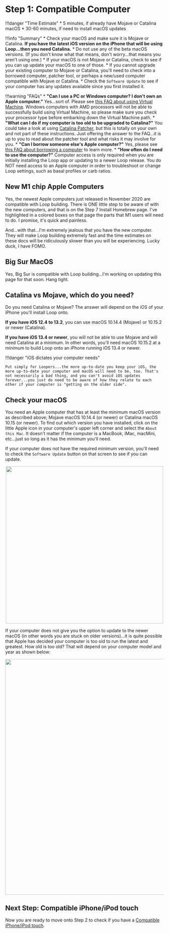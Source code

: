 # Step 1: Compatible Computer

!!!danger "Time Estimate"
    * 5 minutes, if already have Mojave or Catalina macOS
    * 30-60 minutes, if need to install macOS updates

!!!info "Summary"
    * Check your macOS and make sure it is Mojave or Catalina. **If you have the latest iOS version on the iPhone that will be using Loop...then you need Catalina.**
    * Do not use any of the beta macOS versions. (If you don't know what that means, don't worry...that means you aren't using one.)
    * If your macOS is not Mojave or Catalina, check to see if you can up update your macOS to one of those.
    * If you cannot upgrade your existing computer to Mojave or Catalina, you'll need to check into a borrowed computer, patcher tool, or perhaps a new/used computer compatible with Mojave or Catalina.
    * Check the `Software Update` to see if your computer has any updates available since you first installed it.

!!!warning "FAQs"
    * **"Can I use a PC or Windows computer? I don't own an Apple computer."** Yes...sort of. Please see [this FAQ about using Virtual Machine](https://loopkit.github.io/loopdocs/faqs/FAQs/#can-i-use-a-pc-or-windows-computer-to-build). Windows computers with AMD processors will not be able to successfully build using Virtual Machine, so please make sure you check your processor type before embarking down the Virtual Machine path.
    * **"What can I do if my computer is too old to be upgraded to Catalina?"** You could take a look at using [Catalina Patcher](http://dosdude1.com/catalina/), but this is totally on your own and not part of these instructions. Just offering the answer to the FAQ...it is up to you to read about the patcher tool and what risks it may involve for you.
    * **"Can I borrow someone else's Apple computer?"** Yes, please see [this FAQ about borrowing a computer](https://loopkit.github.io/loopdocs/faqs/FAQs/#do-i-need-to-own-my-own-apple-computer) to learn more.
    * **"How often do I need to use the computer?"** Computer access is only required when you are initially installing the Loop app or updating to a newer Loop release. You do NOT need access to an Apple computer in order to troubleshoot or change Loop settings, such as basal profiles or carb ratios.

## New M1 chip Apple Computers

Yes, the newest Apple computers just released in November 2020 are compatible with Loop building. There is ONE little step to be aware of with the new computers, and that is on the Step 7 Install Homebrew page. I've highlighted in a colored boxes on that page the parts that M1 users will need to do. I promise, it's quick and painless.

And...with that...I'm extremely jealous that you have the new computer. They will make Loop building extremely fast and the time estimates on these docs will be ridiculously slower than you will be experiencing. Lucky duck, I have FOMO.

## Big Sur MacOS

Yes, Big Sur is compatible with Loop building...I'm working on updating this page for that soon. Hang tight.

## Catalina vs Mojave, which do you need?

Do you need Catalina or Mojave? The answer will depend on the iOS of your iPhone you'll install Loop onto.

**If you have iOS 12.4 to 13.2**, you can use macOS 10.14.4 (Mojave) or 10.15.2 or newer (Catalina). 

**If you have iOS 13.4 or newer**, you will not be able to use Mojave and will need Catalina at a minimum. In other words, you'll need macOS 10.15.2 at a minimum to build Loop onto an iPhone running iOS 13.4 or newer.

!!!danger "iOS dictates your computer needs"

    Put simply for Loopers...the more up-to-date you keep your iOS, the more up-to-date your computer and macOS will need to be, too. That's not necessarily a bad thing, and you can't avoid iOS updates forever...you just do need to be aware of how they relate to each other if your computer is "getting on the older side".

## Check your macOS
You need an Apple computer that has at least the minimum macOS version as described above; Mojave macOS 10.14.4 (or newer) or Catalina macOS 10.15 (or newer). To find out which version you have installed, click on the little Apple icon in your computer's upper left corner and select the `About this Mac`. It doesn't matter if the computer is a MacBook, iMac, macMini, etc...just so long as it has the minimum you'll need. 

If your computer does not have the required minimum version, you'll need to check the `Software Update` button on that screen to see if you can update.

<p align="center">
<img src="https://loopkit.github.io/loopdocs/build/img/macosx.png" width="500">
</p>

If your computer does not give you the option to update to the newer macOS (in other words you are stuck on older versions)...it is quite possible that Apple has decided your computer is too old to run the latest and greatest. How old is too old? That will depend on your computer model and year as shown below:

<p align="center">
<img src="https://loopkit.github.io/loopdocs/build/img/mojave-minimum.png" width="750">
</p>


## Next Step: Compatible iPhone/iPod touch

Now you are ready to move onto Step 2 to check if you have a [Compatible iPhone/iPod touch](https://loopkit.github.io/loopdocs/build/step2/).
